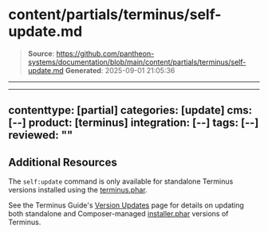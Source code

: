 # content/partials/terminus/self-update.md

> **Source**: https://github.com/pantheon-systems/documentation/blob/main/content/partials/terminus/self-update.md
> **Generated**: 2025-09-01 21:05:36

---

---
contenttype: [partial]
categories: [update]
cms: [--]
product: [terminus]
integration: [--]
tags: [--]
reviewed: ""
---

## Additional Resources

The `self:update` command is only available for standalone Terminus versions installed using the [terminus.phar](/terminus/install#standalone-terminus-phar).

See the Terminus Guide's [Version Updates](/terminus/updates) page for details on updating both standalone and Composer-managed [installer.phar](/terminus/install#terminus-installer-phar) versions of Terminus.
